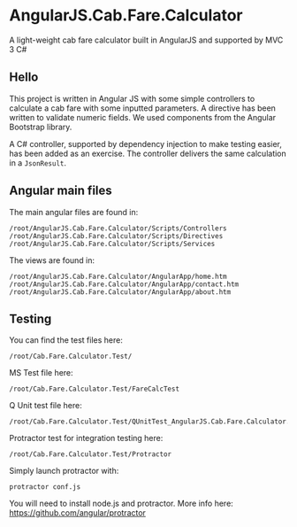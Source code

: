 # AngularJS.Cab.Fare.Calculator
A light-weight cab fare calculator built in AngularJS and supported by MVC 3 C#

## Hello

This project is written in Angular JS with some simple controllers to calculate a cab fare with some inputted parameters.  A directive has been written to validate numeric fields.  We used components from the Angular Bootstrap library.

A C# controller, supported by dependency injection to make testing easier, has been added as an exercise.  The controller delivers the same calculation in a `JsonResult`.

## Angular main files

The main angular files are found in:

    /root/AngularJS.Cab.Fare.Calculator/Scripts/Controllers
    /root/AngularJS.Cab.Fare.Calculator/Scripts/Directives
    /root/AngularJS.Cab.Fare.Calculator/Scripts/Services

The views are found in:

    /root/AngularJS.Cab.Fare.Calculator/AngularApp/home.htm
    /root/AngularJS.Cab.Fare.Calculator/AngularApp/contact.htm
    /root/AngularJS.Cab.Fare.Calculator/AngularApp/about.htm

## Testing

You can find the test files here:

    /root/Cab.Fare.Calculator.Test/
  
MS Test file here:

    /root/Cab.Fare.Calculator.Test/FareCalcTest
  
Q Unit test file here:

    /root/Cab.Fare.Calculator.Test/QUnitTest_AngularJS.Cab.Fare.Calculator.html
  
Protractor test for integration testing here:

    /root/Cab.Fare.Calculator.Test/Protractor
  
Simply launch protractor with:

    protractor conf.js
  
You will need to install node.js and protractor.  More info here: https://github.com/angular/protractor
